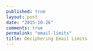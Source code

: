```yaml
---
published: true
layout: post
date: "2015-10-26"
comments: true
permalink: "email-limits"
title: Deciphering Email Limits
---
```






